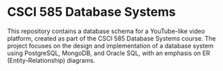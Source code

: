 # CSCI 585 Database Systems
This repository contains a database schema for a YouTube-like video platform, created as part of the CSCI 585 Database Systems course. The project focuses on the design and implementation of a database system using PostgreSQL, MongoDB, and Oracle SQL, with an emphasis on ER (Entity-Relationship) diagrams.
